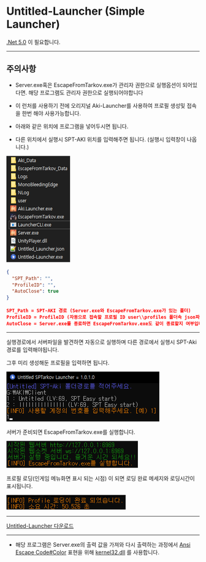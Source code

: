 [AnsiEscapeCode]: https://en.wikipedia.org/wiki/ANSI_escape_code#Colors "Ansi Escape Code Colors"
[kernel32]: https://ko.wikipedia.org/wiki/%EC%9C%88%EB%8F%84%EC%9A%B0_%EB%9D%BC%EC%9D%B4%EB%B8%8C%EB%9F%AC%EB%A6%AC_%ED%8C%8C%EC%9D%BC#KERNEL32.DLL "kernel32.dll 정보"
[.Net5.0]: https://dotnet.microsoft.com/ko-kr/download/dotnet/thank-you/runtime-aspnetcore-5.0.17-windows-x64-installer ".Net 5.0 다운로드"

# Untitled-Launcher (Simple Launcher)

[.Net 5.0][.Net5.0] 이 필요합니다.

---

## 주의사항

* Server.exe혹은 EscapeFromTarkov.exe가 관리자 권한으로 실행옵션이 되어있다면. 해당 프로그램도 관리자 권한으로 실행되어야합니다

* 이 런처를 사용하기 전에 오리지널 Aki-Launcher를 사용하여 프로필 생성및 접속을 한번 해야 사용가능합니다.

* 아래와 같은 위치에 프로그램을 넣어두시면 됩니다.

* 다른 위치에서 실행시 SPT-AKI 위치를 입력해주면 됩니다. (실행시 입력창이 나옵니다.)

![img_Directory](./img/img_Directory.png)

```json
{
  "SPT_Path": "",
  "ProfileID": "",
  "AutoClose": true
}

SPT_Path = SPT-AKI 경로 (Server.exe와 EscapeFromTarkov.exe가 있는 폴더)
ProfileID = ProfileID (자동으로 접속할 프로필 ID user\\profiles 폴더속 json파일의 이름이 ID입니다.)
AutoClose = Server.exe를 종료하면 EscapeFromTarkov.exe도 같이 종료할지 여부입니다. (true일시 자동종료)
```

---

실행경로에서 서버파일을 발견하면 자동으로 실행하며 다른 경로에서 실행시 SPT-Aki 경로를 입력해야됩니다.

그후 미리 생성해둔 프로필을 입력하면 됩니다.

![img0](./img/img0.png)

서버가 준비되면 EscapeFromTarkov.exe를 실행합니다.

![img1](./img/img1.png)

프로필 로딩(인게임 메뉴화면 표시 되는 시점) 이 되면 로딩 완료 메세지와 로딩시간이 표시됩니다.

![img2](./img/img2.png)

---

[Untitled-Launcher 다운로드](https://github.com/Untitled0828/SPT-Launcher/releases "릴리즈 버전 다운로드")

---

* 해당 프로그램은 Server.exe의 출력 값을 가져와 다시 출력하는 과정에서 [Ansi Escape Code#Color][AnsiEscapeCode] 표현을 위해 [kernel32.dll][kernel32] 를 사용합니다.
